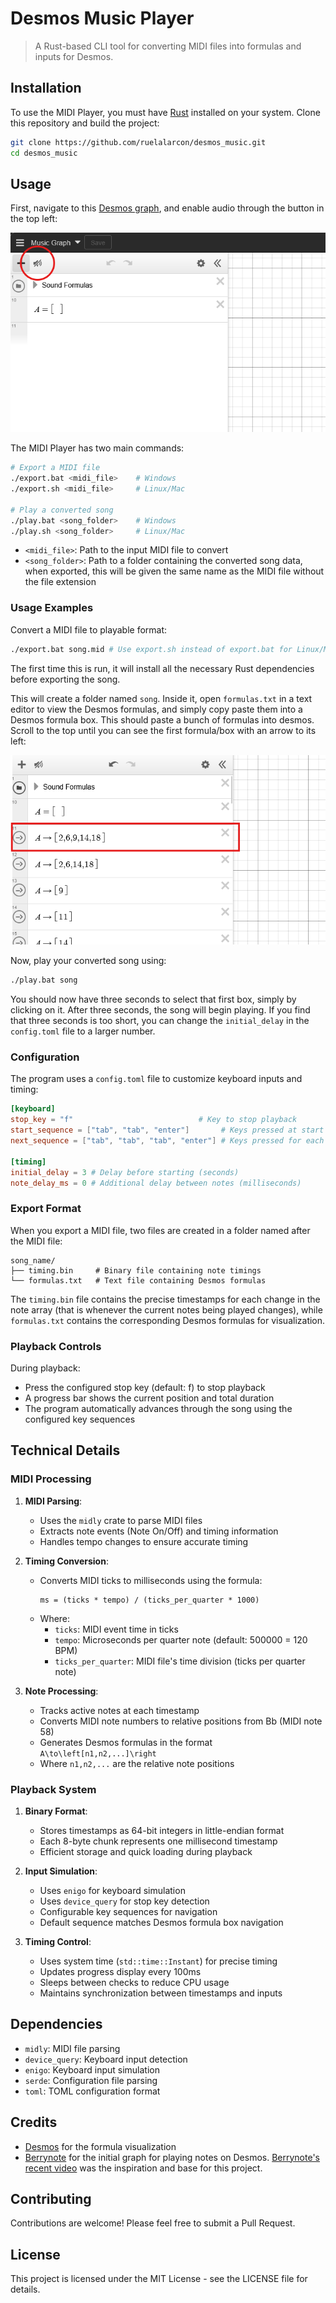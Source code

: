 # Desmos Music Player

> A Rust-based CLI tool for converting MIDI files into formulas and inputs for Desmos.

## Installation

To use the MIDI Player, you must have [Rust](https://www.rust-lang.org/tools/install) installed on your system. Clone this repository and build the project:

```bash
git clone https://github.com/ruelalarcon/desmos_music.git
cd desmos_music
```

## Usage

First, navigate to this [Desmos graph](https://www.desmos.com/calculator/zmrpkgga74), and enable audio through the button in the top left:

![Enable audio](./assets/enable_audio.png)

The MIDI Player has two main commands:

```bash
# Export a MIDI file
./export.bat <midi_file>    # Windows
./export.sh <midi_file>     # Linux/Mac

# Play a converted song
./play.bat <song_folder>    # Windows
./play.sh <song_folder>     # Linux/Mac
```

- `<midi_file>`: Path to the input MIDI file to convert
- `<song_folder>`: Path to a folder containing the converted song data, when exported, this will be given the same name as the MIDI file without the file extension

### Usage Examples

Convert a MIDI file to playable format:
```bash
./export.bat song.mid # Use export.sh instead of export.bat for Linux/Mac
```

The first time this is run, it will install all the necessary Rust dependencies before exporting the song.

This will create a folder named `song`. Inside it, open `formulas.txt` in a text editor to view the Desmos formulas, and simply copy paste them into a Desmos formula box. This should paste a bunch of formulas into desmos. Scroll to the top until you can see the first formula/box with an arrow to its left:

![First formula](./assets/first_arrow_box.png)

Now, play your converted song using:
```bash
./play.bat song
```

You should now have three seconds to select that first box, simply by clicking on it. After three seconds, the song will begin playing. If you find that three seconds is too short, you can change the `initial_delay` in the `config.toml` file to a larger number.

### Configuration

The program uses a `config.toml` file to customize keyboard inputs and timing:

```toml
[keyboard]
stop_key = "f"                            # Key to stop playback
start_sequence = ["tab", "tab", "enter"]       # Keys pressed at start
next_sequence = ["tab", "tab", "tab", "enter"] # Keys pressed for each note

[timing]
initial_delay = 3 # Delay before starting (seconds)
note_delay_ms = 0 # Additional delay between notes (milliseconds)
```

### Export Format

When you export a MIDI file, two files are created in a folder named after the MIDI file:

```
song_name/
├── timing.bin     # Binary file containing note timings
└── formulas.txt   # Text file containing Desmos formulas
```

The `timing.bin` file contains the precise timestamps for each change in the note array (that is whenever the current notes being played changes), while `formulas.txt` contains the corresponding Desmos formulas for visualization.

### Playback Controls

During playback:
- Press the configured stop key (default: f) to stop playback
- A progress bar shows the current position and total duration
- The program automatically advances through the song using the configured key sequences

## Technical Details

### MIDI Processing

1. **MIDI Parsing**:
   - Uses the `midly` crate to parse MIDI files
   - Extracts note events (Note On/Off) and timing information
   - Handles tempo changes to ensure accurate timing

2. **Timing Conversion**:
   - Converts MIDI ticks to milliseconds using the formula:
     ```
     ms = (ticks * tempo) / (ticks_per_quarter * 1000)
     ```
   - Where:
     - `ticks`: MIDI event time in ticks
     - `tempo`: Microseconds per quarter note (default: 500000 = 120 BPM)
     - `ticks_per_quarter`: MIDI file's time division (ticks per quarter note)

3. **Note Processing**:
   - Tracks active notes at each timestamp
   - Converts MIDI note numbers to relative positions from Bb (MIDI note 58)
   - Generates Desmos formulas in the format `A\to\left[n1,n2,...]\right`
   - Where `n1,n2,...` are the relative note positions

### Playback System

1. **Binary Format**:
   - Stores timestamps as 64-bit integers in little-endian format
   - Each 8-byte chunk represents one millisecond timestamp
   - Efficient storage and quick loading during playback

2. **Input Simulation**:
   - Uses `enigo` for keyboard simulation
   - Uses `device_query` for stop key detection
   - Configurable key sequences for navigation
   - Default sequence matches Desmos formula box navigation

3. **Timing Control**:
   - Uses system time (`std::time::Instant`) for precise timing
   - Updates progress display every 100ms
   - Sleeps between checks to reduce CPU usage
   - Maintains synchronization between timestamps and inputs

## Dependencies

- `midly`: MIDI file parsing
- `device_query`: Keyboard input detection
- `enigo`: Keyboard input simulation
- `serde`: Configuration file parsing
- `toml`: TOML configuration format

## Credits

- [Desmos](https://www.desmos.com/) for the formula visualization
- [Berrynote](https://www.youtube.com/@berrynote/videos) for the initial graph for playing notes on Desmos. [Berrynote's recent video](https://www.youtube.com/watch?v=g2Lp-gIa3es) was the inspiration and base for this project.

## Contributing

Contributions are welcome! Please feel free to submit a Pull Request.

## License

This project is licensed under the MIT License - see the LICENSE file for details.